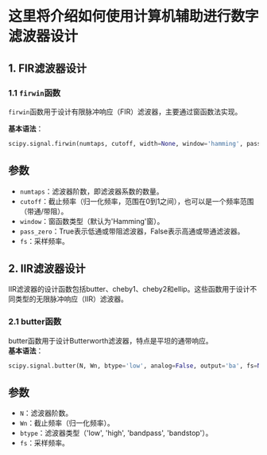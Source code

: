 # 这里将介绍如何使用计算机辅助进行数字滤波器设计
## 1. FIR滤波器设计

### 1.1 `firwin`函数

`firwin`函数用于设计有限脉冲响应（FIR）滤波器，主要通过窗函数法实现。

**基本语法**：
```python
scipy.signal.firwin(numtaps, cutoff, width=None, window='hamming', pass_zero=True, scale=True, nyq=None, fs=None)
```
## 参数
- `numtaps`：滤波器阶数，即滤波器系数的数量。
- `cutoff`：截止频率（归一化频率，范围在0到1之间），也可以是一个频率范围（带通/带阻）。
- `window`：窗函数类型（默认为'Hamming'窗）。
- `pass_zero`：True表示低通或带阻滤波器，False表示高通或带通滤波器。
- `fs`：采样频率。
## 2. IIR滤波器设计  
IIR滤波器的设计函数包括butter、cheby1、cheby2和ellip。这些函数用于设计不同类型的无限脉冲响应（IIR）滤波器。
### 2.1 butter函数
butter函数用于设计Butterworth滤波器，特点是平坦的通带响应。  
**基本语法**：
```python
scipy.signal.butter(N, Wn, btype='low', analog=False, output='ba', fs=None)

```
## 参数
- `N`：滤波器阶数。
- `Wn`：截止频率（归一化频率）。
- `btype`：滤波器类型（'low', 'high', 'bandpass', 'bandstop'）。
- `fs`：采样频率。




